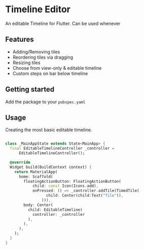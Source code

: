 # Timeline Editor
An editable Timeline for Flutter. Can be used whenever

## Features

- Adding/Removing tiles
- Reordering tiles via dragging
- Resizing tiles
- Choose from view-only & editable timeline
- Custom steps on bar below timeline


## Getting started

Add the package to your `pubspec.yaml`

## Usage


Creating the most basic editable timeline.
```dart

class _MainAppState extends State<MainApp> {
  final EditableTimelineController _controller =
      EditableTimelineController();

  @override
  Widget build(BuildContext context) {
    return MaterialApp(
      home: Scaffold(
        floatingActionButton: FloatingActionButton(
            child: const Icon(Icons.add),
            onPressed: () => _controller.addTile(TimedTile(
                  child: Center(child:Text("Tile")),
                ))),
        body: Center(
          child: EditableTimeline(
            controller: _controller
          ),
        ),
      ),
    );
  }
}

```
